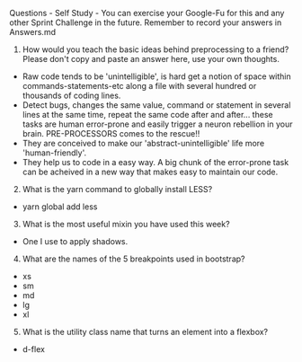 Questions - Self Study - You can exercise your Google-Fu for this and any other Sprint Challenge in the future. Remember to record your answers in Answers.md

1. How would you teach the basic ideas behind preprocessing to a friend? Please don't copy and paste an answer here, use your own thoughts.
* Raw code tends to be 'unintelligible', is hard get a notion of space within commands-statements-etc along a file with several hundred or thousands of coding lines.
* Detect bugs, changes the same value, command or statement in several lines at the same time, repeat the same code after and after... these tasks are human error-prone and easily trigger a neuron rebellion in your brain.
PRE-PROCESSORS comes to the rescue!!
* They are conceived to make our 'abstract-unintelligible' life more 'human-friendly'.
* They help us to code in a easy way. A big chunk of the error-prone task can be acheived in a new way that makes easy to maintain our code.


2. What is the yarn command to globally install LESS?
* yarn global add less

3. What is the most useful mixin you have used this week?
* One I use to apply shadows.

4. What are the names of the 5 breakpoints used in bootstrap?
* xs
* sm
* md
* lg
* xl

5. What is the utility class name that turns an element into a flexbox?
* d-flex